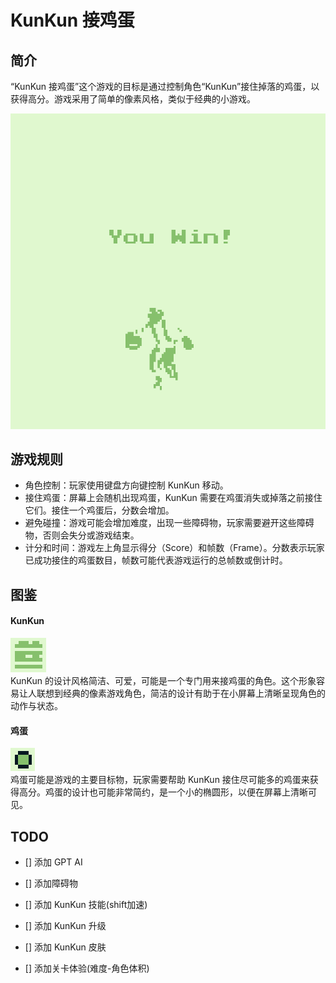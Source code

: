 # KunKun 接鸡蛋

## 简介

“KunKun 接鸡蛋”这个游戏的目标是通过控制角色“KunKun”接住掉落的鸡蛋，以获得高分。游戏采用了简单的像素风格，类似于经典的小游戏。 
<center><img src="./cover.png" alt="cover - Kun Kun playing basketball" style="zoom:66.6%;" /></center>

## 游戏规则

- 角色控制：玩家使用键盘方向键控制 KunKun 移动。
- 接住鸡蛋：屏幕上会随机出现鸡蛋，KunKun 需要在鸡蛋消失或掉落之前接住它们。接住一个鸡蛋后，分数会增加。
- 避免碰撞：游戏可能会增加难度，出现一些障碍物，玩家需要避开这些障碍物，否则会失分或游戏结束。
- 计分和时间：游戏左上角显示得分（Score）和帧数（Frame）。分数表示玩家已成功接住的鸡蛋数目，帧数可能代表游戏运行的总帧数或倒计时。

  
## 图鉴

#### KunKun

![robot character](./resource/kunkun.png)  
KunKun 的设计风格简洁、可爱，可能是一个专门用来接鸡蛋的角色。这个形象容易让人联想到经典的像素游戏角色，简洁的设计有助于在小屏幕上清晰呈现角色的动作与状态。

#### 鸡蛋
![egg](./resource/egg.png)  
鸡蛋可能是游戏的主要目标物，玩家需要帮助 KunKun 接住尽可能多的鸡蛋来获得高分。鸡蛋的设计也可能非常简约，是一个小的椭圆形，以便在屏幕上清晰可见。

## TODO

- [] 添加 GPT AI

- [] 添加障碍物

- [] 添加 KunKun 技能(shift加速)

- [] 添加 KunKun 升级

- [] 添加 KunKun 皮肤

- [] 添加关卡体验(难度-角色体积)